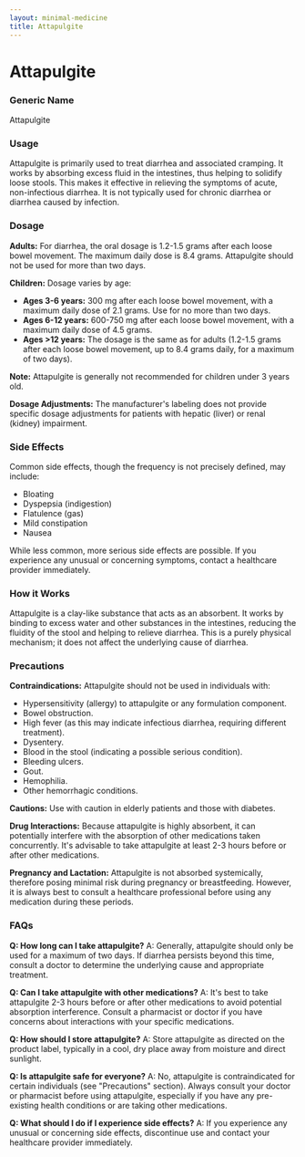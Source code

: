 ```yaml
---
layout: minimal-medicine
title: Attapulgite
---
```


# Attapulgite
### Generic Name
Attapulgite

### Usage
Attapulgite is primarily used to treat diarrhea and associated cramping.  It works by absorbing excess fluid in the intestines, thus helping to solidify loose stools.  This makes it effective in relieving the symptoms of acute, non-infectious diarrhea.  It is not typically used for chronic diarrhea or diarrhea caused by infection.


### Dosage

**Adults:** For diarrhea, the oral dosage is 1.2-1.5 grams after each loose bowel movement.  The maximum daily dose is 8.4 grams.  Attapulgite should not be used for more than two days.

**Children:**  Dosage varies by age:

* **Ages 3-6 years:** 300 mg after each loose bowel movement, with a maximum daily dose of 2.1 grams.  Use for no more than two days.
* **Ages 6-12 years:** 600-750 mg after each loose bowel movement, with a maximum daily dose of 4.5 grams.
* **Ages >12 years:**  The dosage is the same as for adults (1.2-1.5 grams after each loose bowel movement, up to 8.4 grams daily, for a maximum of two days).

**Note:** Attapulgite is generally not recommended for children under 3 years old.

**Dosage Adjustments:**  The manufacturer's labeling does not provide specific dosage adjustments for patients with hepatic (liver) or renal (kidney) impairment.

### Side Effects

Common side effects, though the frequency is not precisely defined, may include:

* Bloating
* Dyspepsia (indigestion)
* Flatulence (gas)
* Mild constipation
* Nausea

While less common, more serious side effects are possible.  If you experience any unusual or concerning symptoms, contact a healthcare provider immediately.


### How it Works

Attapulgite is a clay-like substance that acts as an absorbent.  It works by binding to excess water and other substances in the intestines, reducing the fluidity of the stool and helping to relieve diarrhea.  This is a purely physical mechanism; it does not affect the underlying cause of diarrhea.


### Precautions

**Contraindications:** Attapulgite should not be used in individuals with:

* Hypersensitivity (allergy) to attapulgite or any formulation component.
* Bowel obstruction.
* High fever (as this may indicate infectious diarrhea, requiring different treatment).
* Dysentery.
* Blood in the stool (indicating a possible serious condition).
* Bleeding ulcers.
* Gout.
* Hemophilia.
* Other hemorrhagic conditions.

**Cautions:**  Use with caution in elderly patients and those with diabetes.


**Drug Interactions:** Because attapulgite is highly absorbent, it can potentially interfere with the absorption of other medications taken concurrently. It's advisable to take attapulgite at least 2-3 hours before or after other medications.

**Pregnancy and Lactation:** Attapulgite is not absorbed systemically, therefore posing minimal risk during pregnancy or breastfeeding. However, it is always best to consult a healthcare professional before using any medication during these periods.


### FAQs

**Q: How long can I take attapulgite?**
A:  Generally, attapulgite should only be used for a maximum of two days. If diarrhea persists beyond this time, consult a doctor to determine the underlying cause and appropriate treatment.

**Q: Can I take attapulgite with other medications?**
A:  It's best to take attapulgite 2-3 hours before or after other medications to avoid potential absorption interference. Consult a pharmacist or doctor if you have concerns about interactions with your specific medications.

**Q: How should I store attapulgite?**
A: Store attapulgite as directed on the product label, typically in a cool, dry place away from moisture and direct sunlight.

**Q: Is attapulgite safe for everyone?**
A: No, attapulgite is contraindicated for certain individuals (see "Precautions" section). Always consult your doctor or pharmacist before using attapulgite, especially if you have any pre-existing health conditions or are taking other medications.

**Q: What should I do if I experience side effects?**
A: If you experience any unusual or concerning side effects, discontinue use and contact your healthcare provider immediately.
